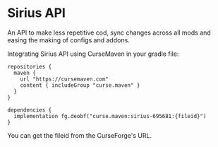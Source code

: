 # Sirius API
An API to make less repetitive cod, sync changes across all mods and easing the making of configs and addons.


Integrating Sirius API using CurseMaven in your gradle file:

```
repositories { 
  maven { 
    url "https://cursemaven.com" 
    content { includeGroup "curse.maven" } 
  } 
}
```

```
dependencies { 
  implementation fg.deobf("curse.maven:sirius-695681:{fileid}") 
}
```

You can get the fileid from the CurseForge's URL.
